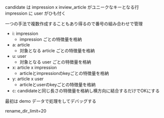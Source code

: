 candidate は impression x inview_article がユニークなキーとなる行
impression に user がひも付く


一つの手法で複数作成することもあり得るので番号の組み合わせで管理

- i: impression
    - impression ごとの特徴量を格納
- a: article
    - 対象となる article ごとの特徴量を格納
- u: user
    - 対象となる user ごとの特徴量を格納
- x: article x impression
    - articleとimpressionのkeyごとの特徴量を格納
- y: article x user
    - articleとuserのkeyごとの特徴量を格納
- c: candidateと同じ長さの特徴量を格納し横方向に結合するだけでOKにする

最初は demo データで処理をしてデバッグする

rename_dir_limit=20